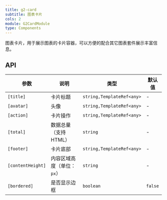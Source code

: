 ```yaml
---
title: g2-card
subtitle: 图表卡片
cols: 2
module: G2CardModule
type: Components
---
```


图表卡片，用于展示图表的卡片容器，可以方便的配合其它图表套件展示丰富信息。

## API

| 参数      | 说明                                      | 类型         | 默认值 |
|----------|------------------------------------------|-------------|-------|
| `[title]` | 卡片标题 | `string,TemplateRef<any>` | - |
| `[avatar]` | 头像 | `string,TemplateRef<any>` | - |
| `[action]` | 卡片操作 | `string,TemplateRef<any>` | - |
| `[total]` | 数据总量（支持HTML） | `string` | - |
| `[footer]` | 卡片底部 | `string,TemplateRef<any>` | - |
| `[contentHeight]` | 内容区域高度（单位：`px`） | `string` | - |
| `[bordered]` | 是否显示边框 | `boolean` | `false` |
